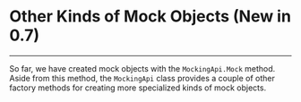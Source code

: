# Other Kinds of Mock Objects (New in 0.7)
---

So far, we have created mock objects with the `MockingApi.Mock` method. Aside from this method, the `MockingApi` class provides a couple of other factory methods for creating more specialized kinds of mock objects.
